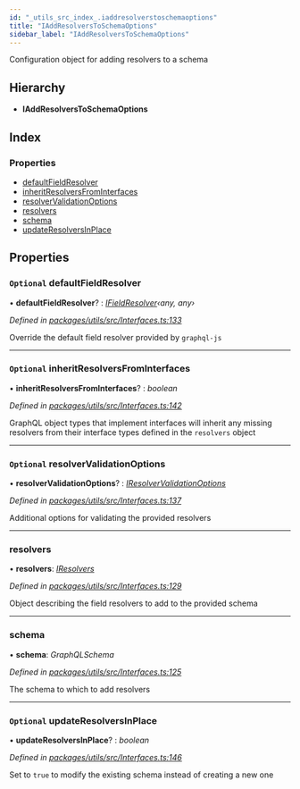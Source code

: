 ```yaml
---
id: "_utils_src_index_.iaddresolverstoschemaoptions"
title: "IAddResolversToSchemaOptions"
sidebar_label: "IAddResolversToSchemaOptions"
---
```


Configuration object for adding resolvers to a schema

## Hierarchy

* **IAddResolversToSchemaOptions**

## Index

### Properties

* [defaultFieldResolver](_utils_src_index_.iaddresolverstoschemaoptions.md#optional-defaultfieldresolver)
* [inheritResolversFromInterfaces](_utils_src_index_.iaddresolverstoschemaoptions.md#optional-inheritresolversfrominterfaces)
* [resolverValidationOptions](_utils_src_index_.iaddresolverstoschemaoptions.md#optional-resolvervalidationoptions)
* [resolvers](_utils_src_index_.iaddresolverstoschemaoptions.md#resolvers)
* [schema](_utils_src_index_.iaddresolverstoschemaoptions.md#schema)
* [updateResolversInPlace](_utils_src_index_.iaddresolverstoschemaoptions.md#optional-updateresolversinplace)

## Properties

### `Optional` defaultFieldResolver

• **defaultFieldResolver**? : *[IFieldResolver](../modules/_utils_src_index_.md#ifieldresolver)‹any, any›*

*Defined in [packages/utils/src/Interfaces.ts:133](https://github.com/ardatan/graphql-tools/blob/master/packages/utils/src/Interfaces.ts#L133)*

Override the default field resolver provided by `graphql-js`

___

### `Optional` inheritResolversFromInterfaces

• **inheritResolversFromInterfaces**? : *boolean*

*Defined in [packages/utils/src/Interfaces.ts:142](https://github.com/ardatan/graphql-tools/blob/master/packages/utils/src/Interfaces.ts#L142)*

GraphQL object types that implement interfaces will inherit any missing
resolvers from their interface types defined in the `resolvers` object

___

### `Optional` resolverValidationOptions

• **resolverValidationOptions**? : *[IResolverValidationOptions](_utils_src_index_.iresolvervalidationoptions)*

*Defined in [packages/utils/src/Interfaces.ts:137](https://github.com/ardatan/graphql-tools/blob/master/packages/utils/src/Interfaces.ts#L137)*

Additional options for validating the provided resolvers

___

###  resolvers

• **resolvers**: *[IResolvers](../modules/_utils_src_index_.md#iresolvers)*

*Defined in [packages/utils/src/Interfaces.ts:129](https://github.com/ardatan/graphql-tools/blob/master/packages/utils/src/Interfaces.ts#L129)*

Object describing the field resolvers to add to the provided schema

___

###  schema

• **schema**: *GraphQLSchema*

*Defined in [packages/utils/src/Interfaces.ts:125](https://github.com/ardatan/graphql-tools/blob/master/packages/utils/src/Interfaces.ts#L125)*

The schema to which to add resolvers

___

### `Optional` updateResolversInPlace

• **updateResolversInPlace**? : *boolean*

*Defined in [packages/utils/src/Interfaces.ts:146](https://github.com/ardatan/graphql-tools/blob/master/packages/utils/src/Interfaces.ts#L146)*

Set to `true` to modify the existing schema instead of creating a new one

